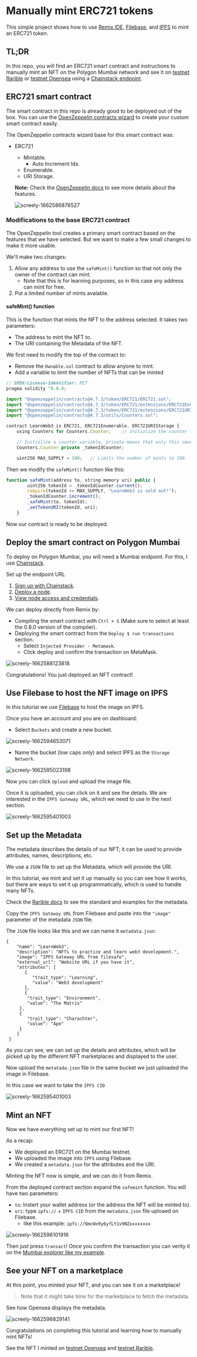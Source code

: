 # Manually mint ERC721 tokens

This simple project shows how to use [Remix IDE](https://remix.ethereum.org/), [Filebase](https://filebase.com/), and [IPFS](https://ipfs.tech/) to mint an ERC721 token.

## TL;DR

In this repo, you will find an ERC721 smart contract and instructions to manually mint an NFT on the Polygon Mumbai network and see it on [testnet Rarible](https://testnet.rarible.com/) or [testnet Opensea](https://testnets.opensea.io/) using a [Chainstack endpoint](https://chainstack.com/).

## ERC721 smart contract

The smart contract in this repo is already good to be deployed out of the box. You can use the [OpenZeppelin contracts wizard](https://wizard.openzeppelin.com/) to create your custom smart contract easily. 

The OpenZeppelin contracts wizard base for this smart contract was:

* ERC721
  * Mintable.
    * Auto Increment Ids.
  * Enumerable.
  * URI Storage.
  
  **Note:** Check the [OpenZeppelin docs](https://docs.openzeppelin.com/contracts/4.x/api/token/erc721) to see more details about the features.
  
  ![screely-1662586876527](https://user-images.githubusercontent.com/99700157/188987755-bccec1a5-448d-4f4e-a3e5-e072336d23a6.png)

### Modifications to the base ERC721 contract

The OpenZeppelin tool creates a primary smart contract based on the features that we have selected. But we want to make a few small changes to make it more usable. 

We'll make two changes:

1. Allow any address to use the `safeMint()` function so that not only the owner of the contract can mint. 
    * Note that this is for learning purposes, so in this case any address can mint for free.
1. Put a limited number of mints avalable. 

#### safeMint() function

This is the function that mints the NFT to the address selected. It takes two parameters:

* The address to mint the NFT to.
* The URI containing the Metadata of the NFT. 

We first need to modify the top of the contract to:

* Remove the `Ownable.sol` contract to allow anyone to mint.
* Add a variable to limit the number of NFTs that can be minted

```js
// SPDX-License-Identifier: MIT
pragma solidity ^0.8.0;

import "@openzeppelin/contracts@4.7.3/token/ERC721/ERC721.sol";
import "@openzeppelin/contracts@4.7.3/token/ERC721/extensions/ERC721Enumerable.sol";
import "@openzeppelin/contracts@4.7.3/token/ERC721/extensions/ERC721URIStorage.sol";
import "@openzeppelin/contracts@4.7.3/utils/Counters.sol";

contract LearnWeb3 is ERC721, ERC721Enumerable, ERC721URIStorage {
    using Counters for Counters.Counter;    // Initialize the counter library

    // Initialize a counter variable, private means that only this smart contract can access it. 
    Counters.Counter private _tokenIdCounter;

    uint256 MAX_SUPPLY = 100;   // Limits the number of mints to 100.
```

Then we modify the `safeMint()` function like this:

```js
function safeMint(address to, string memory uri) public {
        uint256 tokenId = _tokenIdCounter.current();
        require(tokenId <= MAX_SUPPLY, "LearnWeb3 is sold out!");
        _tokenIdCounter.increment();
        _safeMint(to, tokenId);
        _setTokenURI(tokenId, uri);
    }
```

Now our contract is ready to be deployed.

## Deploy the smart contract on Polygon Mumbai

To deploy on Polygon Mumbai, you will need a Mumbai endpoint. For this, I use [Chainstack](https://chainstack.com/).

Set up the endpoint URL 

1. [Sign up with Chainstack](https://console.chainstack.com/user/account/create).  
1. [Deploy a node](https://docs.chainstack.com/platform/join-a-public-network).  
1. [View node access and credentials](https://docs.chainstack.com/platform/view-node-access-and-credentials). 

We can deploy directly from Remix by:

* Compiling the smart contract with `Ctrl + S` (Make sure to select at least the 0.8.0 version of the compiler).
* Deploying the smart contract from the `Deploy $ run transactions` section.
  * Select `Injected Provider - Metamask`.
  * Click deploy and confirm the transaction on MetaMask.
  
![screely-1662588123818](https://user-images.githubusercontent.com/99700157/188991640-5b292892-6012-496d-95a1-365b3a95596e.png)

Congratulations! You just deployed an NFT contract!

## Use Filebase to host the NFT image on IPFS

In this tutorial we use [Filebase](https://filebase.com/) to host the image on IPFS. 

Once you have an account and you are on dashboard:

* Select `Buckets` and create a new bucket.

![screely-1662594653071](https://user-images.githubusercontent.com/99700157/189002874-c2d82097-0880-41ae-a585-898b0959fb7a.png)

* Name the bucket (low caps only) and select IPFS as the `Storage Network`.

![screely-1662595023198](https://user-images.githubusercontent.com/99700157/189004708-fc37ce6d-2907-49ad-8517-cc988a4997d3.png)

Now you can click `Upload` and upload the image file.

Once it is uploaded, you can click on it and see the details. We are interested in the `IPFS Gateway URL`, which we need to use in the next section.

![screely-1662595401003](https://user-images.githubusercontent.com/99700157/189005728-fa0d6107-7aee-441c-bbc6-cb694feb43af.png)

## Set up the Metadata

The metadata describes the details of our NFT; it can be used to provide attributes, names, descriptions, etc.

We use a `JSON` file to set up the Metadata, which will provide the URI.
 
In this tutorial, we mint and set it up manually so you can see how it works, but there are ways to set it up programmatically, which is used to handle many NFTs. 

Check the [Rarible docs](https://docs.rarible.org/getting-started/ipfs-example/) to see the standard and examples for the metadata.

Copy the `IPFS Gateway URL` from Filebase and paste into the `"image"` parameter of the metadata `JSON` file.

The `JSON` file looks like this and we can name it `metadata.json`:

```shell
{
    "name": "LearnWeb3",
    "description": "NFTs to practice and learn web3 development.",
    "image": "IPFS Gateway URL from filesafe",
    "external_url": "Website URL if you have it",
    "attributes": [
       {
          "trait_type": "Learning",
          "value": "Web3 development"
       },
       {
        "trait_type": "Environment",
        "value": "The Matrix"
     },
     {
        "trait_type": "Charachter",
        "value": "Ape"
     }
    ]
 }
```

As you can see, we can set up the details and attributes, which will be picked up by the different NFT marketplaces and displayed to the user.

Now upload the `metatada.json` file in the same bucket we just uploaded the image in Filebase.

In this case we want to take the `IPFS CID`

![screely-1662595401003](https://user-images.githubusercontent.com/99700157/189006213-7f5435e5-c63b-4e00-9165-c02eb2943609.png)

## Mint an NFT

Now we have everything set up to mint our first NFT! 

As a recap:

* We deployed an ERC721 on the Mumbai testnet.
* We uploaded the image into `IPFS` using Filebase.
* We created a `metadata.json` for the attributes and the URI.

Minting the NFT now is simple, and we can do it from Remix.

From the deployed contract section expand the `safemint` function. You will have two parameters:

* `to`: Instert your wallet address (or the address the NFT will be minted to).
* `uri`: type `ipfs://` + `IPFS CID` from the `metadata.json` file uploaed on Filebase.
  * like this example: `ipfs://QmcWx9y6yfLY1v9NZxxxxxxxx`

![screely-1662596101916](https://user-images.githubusercontent.com/99700157/189006959-9fd01a52-ab9c-4077-8adc-1faf0a814499.png)

Then just press `transact`! Once you confirm the transaction you can verity it on the [Mumbai explorer like my example](https://mumbai.polygonscan.com/tx/0x8e34a3678b1ae94f443f9ae58f0fe5d72cab60c55fa79fa4f28bd8690211dc68).

## See your NFT on a marketplace

At this point, you minted your NFT, and you can see it on a marketplace! 

> Note that it might take time for the marketplace to fetch the metadata. 

See how Opensea displays the metadata.

![screely-1662596829141](https://user-images.githubusercontent.com/99700157/189007550-c4c10168-a398-4d21-8814-6a9c2a3e8f88.png)

Congratulations on completing this tutorial and learning how to manually mint NFTs!

See the NFT I minted on [testnet Opensea](https://testnets.opensea.io/assets/mumbai/0x1dd1d3a107908088b82c9095987786b3cf154231/0/) and [testnet Rarible](https://testnet.rarible.com/token/polygon/0x1dd1d3a107908088b82c9095987786b3cf154231:0). 

